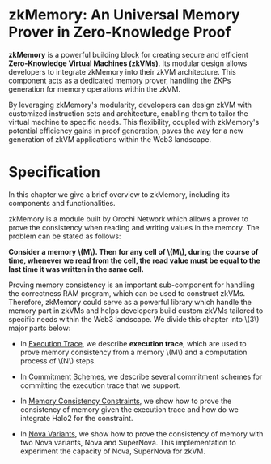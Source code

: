 # zkMemory: An Universal Memory Prover in Zero-Knowledge Proof

**zkMemory** is a powerful building block for creating secure and efficient **Zero-Knowledge Virtual Machines (zkVMs)**. Its modular design allows developers to integrate zkMemory into their zkVM architecture. This component acts as a dedicated memory prover, handling the ZKPs generation for memory operations within the zkVM.

By leveraging zkMemory's modularity, developers can design zkVM with customized instruction sets and architecture, enabling them to tailor the virtual machine to specific needs. This flexibility, coupled with zkMemory's potential efficiency gains in proof generation, paves the way for a new generation of zkVM applications within the Web3 landscape.

# Specification

In this chapter we give a brief overview to zkMemory, including its components and functionalities.

zkMemory is a module built by Orochi Network which allows a prover to prove the consistency when reading and writing values in the memory. The problem can be stated as follows:

**Consider a memory \\(M\\). Then for any cell of \\(M\\), during the course of time, whenever we read from the cell, the read value must be equal to the last time it was written in the same cell.**

Proving memory consistency is an important sub-component for handling the correctness RAM program, which can be used to construct zkVMs. Therefore, zkMemory could serve as a powerful library which handle the memory part in zkVMs and helps developers build custom zkVMs tailored to specific needs within the Web3 landscape. We divide this chapter into \\(3\\) major parts below:

- In [Execution Trace](./execution-trace/execution-trace.md), we describe **execution trace**, which are used to prove memory consistency from a memory \\(M\\) and a computation process of \\(N\\) steps.
- In [Commitment Schemes](./commitment/commitment.md), we describe several commitment schemes for committing the execution trace that we support.
- In [Memory Consistency Constraints](./constraints/constraints.md), we show how to prove the consistency of memory given the execution trace and how do we integrate Halo2 for the constraint.

- In [Nova Variants](./nova-variant/nova-variant.md), we show how to prove the consistency of memory with two Nova variants, Nova and SuperNova. This implementation to experiment the capacity of Nova, SuperNova for zkVM.
